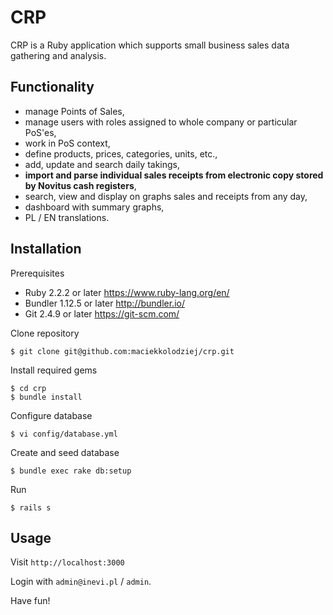 # CRP
CRP is a Ruby application which supports small business 
sales data gathering and analysis.

## Functionality
* manage Points of Sales,
* manage users with roles assigned to whole company or particular PoS'es,
* work in PoS context,
* define products, prices, categories, units, etc.,
* add, update and search daily takings,
* **import and parse individual sales receipts from 
electronic copy stored by Novitus cash registers**,
* search, view and display on graphs sales and receipts 
from any day,
* dashboard with summary graphs,
* PL / EN translations.

## Installation
Prerequisites
* Ruby 2.2.2 or later https://www.ruby-lang.org/en/
* Bundler 1.12.5 or later http://bundler.io/
* Git 2.4.9 or later https://git-scm.com/
  
Clone repository
```
$ git clone git@github.com:maciekkolodziej/crp.git
```

Install required gems
```
$ cd crp
$ bundle install
```

Configure database
```
$ vi config/database.yml
```

Create and seed database
```
$ bundle exec rake db:setup
```

Run
```
$ rails s
```

## Usage
Visit ```http://localhost:3000```

Login with ```admin@inevi.pl``` / ```admin```.

Have fun!

